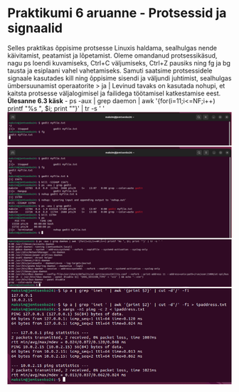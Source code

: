 # Praktikumi 6 aruanne - Protsessid ja signaalid
Selles praktikas õppisime protsesse Linuxis haldama, sealhulgas nende käivitamist, peatamist ja lõpetamist. Oleme omandanud protsessikäsud, nagu ps loendi kuvamiseks, Ctrl+C väljumiseks, Ctrl+Z pausiks ning fg ja bg tausta ja esiplaani vahel vahetamiseks. Samuti saatsime protsessidele signaale kasutades kill ning õppisime sisendi ja väljundi juhtimist, sealhulgas ümbersuunamist operaatorite > ja | Levinud tavaks on kasutada nohupi, et kaitsta protsesse väljalogimisel ja failidega töötamisel katkestamise eest.
**Ülesanne 6.3 käsk** - ps -aux | grep daemon | awk '{for(i=11;i<=NF;i++) printf "%s ", $i; print ""}' | tr -s ' '
![protsessid_signaalid](./pildid/os_praks6.1.png)
![protsessid_signaalid](./pildid/os_praks6.2.png)
![protsessid_signaalid](./pildid/os_praks6.3.png)
![protsessid_signaalid](./pildid/os_praks6.4.png)

